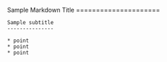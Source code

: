 Sample Markdown Title
    =====================

    Sample subtitle
    ---------------

    * point
    * point
    * point
